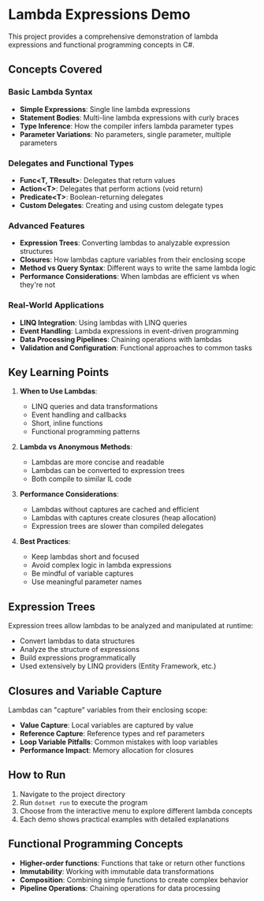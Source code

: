 # Lambda Expressions Demo

This project provides a comprehensive demonstration of lambda expressions and functional programming concepts in C#.

## Concepts Covered

### Basic Lambda Syntax
- **Simple Expressions**: Single line lambda expressions
- **Statement Bodies**: Multi-line lambda expressions with curly braces
- **Type Inference**: How the compiler infers lambda parameter types
- **Parameter Variations**: No parameters, single parameter, multiple parameters

### Delegates and Functional Types
- **Func\<T, TResult\>**: Delegates that return values
- **Action\<T\>**: Delegates that perform actions (void return)
- **Predicate\<T\>**: Boolean-returning delegates
- **Custom Delegates**: Creating and using custom delegate types

### Advanced Features
- **Expression Trees**: Converting lambdas to analyzable expression structures
- **Closures**: How lambdas capture variables from their enclosing scope
- **Method vs Query Syntax**: Different ways to write the same lambda logic
- **Performance Considerations**: When lambdas are efficient vs when they're not

### Real-World Applications
- **LINQ Integration**: Using lambdas with LINQ queries
- **Event Handling**: Lambda expressions in event-driven programming
- **Data Processing Pipelines**: Chaining operations with lambdas
- **Validation and Configuration**: Functional approaches to common tasks

## Key Learning Points

1. **When to Use Lambdas**:
   - LINQ queries and data transformations
   - Event handling and callbacks
   - Short, inline functions
   - Functional programming patterns

2. **Lambda vs Anonymous Methods**:
   - Lambdas are more concise and readable
   - Lambdas can be converted to expression trees
   - Both compile to similar IL code

3. **Performance Considerations**:
   - Lambdas without captures are cached and efficient
   - Lambdas with captures create closures (heap allocation)
   - Expression trees are slower than compiled delegates

4. **Best Practices**:
   - Keep lambdas short and focused
   - Avoid complex logic in lambda expressions
   - Be mindful of variable captures
   - Use meaningful parameter names

## Expression Trees

Expression trees allow lambdas to be analyzed and manipulated at runtime:
- Convert lambdas to data structures
- Analyze the structure of expressions
- Build expressions programmatically
- Used extensively by LINQ providers (Entity Framework, etc.)

## Closures and Variable Capture

Lambdas can "capture" variables from their enclosing scope:
- **Value Capture**: Local variables are captured by value
- **Reference Capture**: Reference types and ref parameters
- **Loop Variable Pitfalls**: Common mistakes with loop variables
- **Performance Impact**: Memory allocation for closures

## How to Run

1. Navigate to the project directory
2. Run `dotnet run` to execute the program
3. Choose from the interactive menu to explore different lambda concepts
4. Each demo shows practical examples with detailed explanations

## Functional Programming Concepts

- **Higher-order functions**: Functions that take or return other functions
- **Immutability**: Working with immutable data transformations
- **Composition**: Combining simple functions to create complex behavior
- **Pipeline Operations**: Chaining operations for data processing
